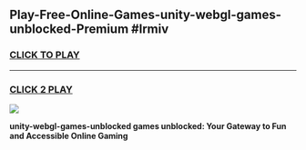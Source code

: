 
## Play-Free-Online-Games-unity-webgl-games-unblocked-Premium #lrmiv
<h3>
<a href="https://premium.freeplayer.one?title=unity-webgl-games-unblocked&ref=8M">CLICK TO PLAY</a></h3>
<hr>

<h3>
<a href="https://premium.freeplayer.one?title=unity-webgl-games-unblocked&ref=8M">CLICK 2 PLAY</a>
  
</h3>

<a href="https://premium.freeplayer.one?title=unity-webgl-games-unblocked&ref=8M"><img src="https://clearcache.store/games.png"></a>


**unity-webgl-games-unblocked games unblocked: Your Gateway to Fun and Accessible Online Gaming**
